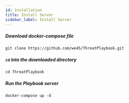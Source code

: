 ```yaml
---
id: installation
title: Install Server
sidebar_label: Install Server
---
```


##### Download docker-compose file
```
git clone https://github.com/we45/ThreatPlaybook.git
```

##### `cd` into the downloaded directory
```
cd ThreatPlaybook
```

##### Run the Playbook server
```
docker-compose up -d
```






